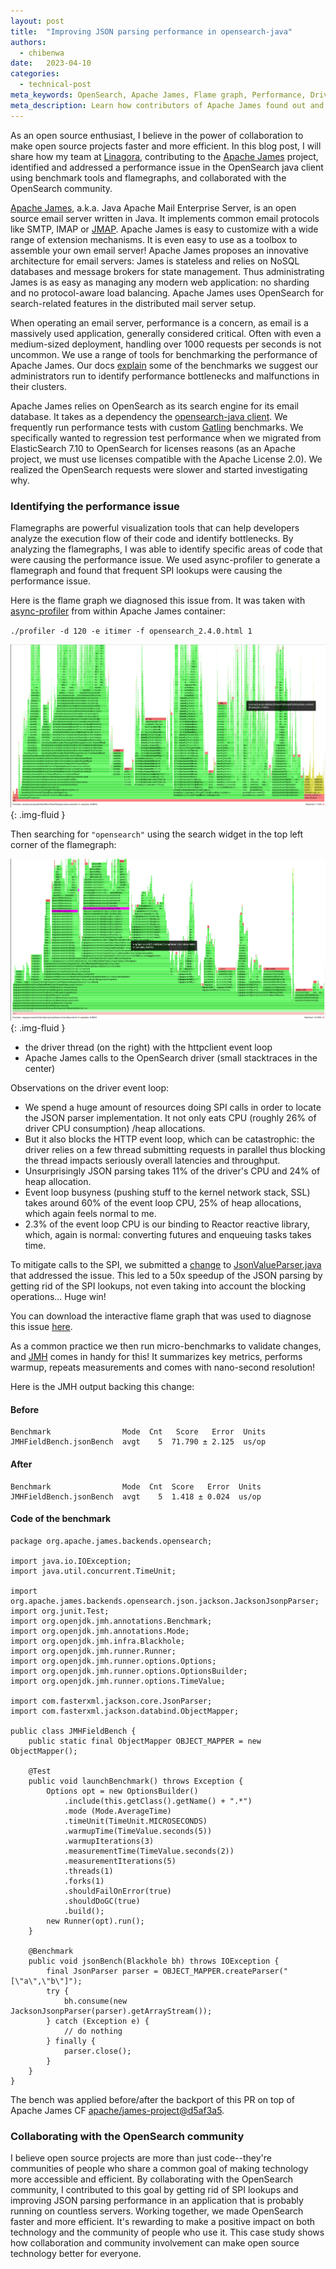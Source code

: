```yaml
---
layout: post
title:  "Improving JSON parsing performance in opensearch-java"
authors:
  - chibenwa
date:   2023-04-10
categories:
  - technical-post
meta_keywords: OpenSearch, Apache James, Flame graph, Performance, Driver
meta_description: Learn how contributors of Apache James found out and fixed major performance problems in OpenSearch Java driver JSON parsing.
---
```


As an open source enthusiast, I believe in the power of collaboration to make open source projects faster and more efficient. In this blog post, I will share how my team at [Linagora](https://linagora.com), contributing to the [Apache James](https://james.apache.org) project, identified and addressed a performance issue in the OpenSearch java client using benchmark tools and flamegraphs, and collaborated with the OpenSearch community.

[Apache James](https://james.apache.org), a.k.a. Java Apache Mail Enterprise Server, is an open source email server written in Java. It implements common email protocols like SMTP, IMAP or [JMAP](https://jmap.io). Apache James is easy to customize with a wide range of extension mechanisms. It is even easy to use as a toolbox to assemble your own email server! Apache James proposes an innovative architecture for email servers: James is stateless and relies on NoSQL databases and message brokers for state management. Thus administrating James is as easy as managing any modern web application: no sharding and no protocol-aware load balancing. Apache James uses OpenSearch for search-related features in the distributed mail server setup. 

When operating an email server, performance is a concern, as email is a massively used application, generally considered critical. Often with even a medium-sized deployment, handling over 1000 requests per seconds is not uncommon. We use a range of tools for benchmarking the performance of Apache James. Our docs [explain](https://github.com/apache/james-project/blob/master/server/apps/distributed-app/docs/modules/ROOT/pages/benchmark/index.adoc) some of the benchmarks we suggest our administrators run to identify performance bottlenecks and malfunctions in their clusters.

Apache James relies on OpenSearch as its search engine for its email database. It takes as a dependency the [opensearch-java client](https://github.com/opensearch-project/opensearch-java). We frequently run performance tests with custom [Gatling](https://gatling.io/) benchmarks. We specifically wanted to regression test performance when we migrated from ElasticSearch 7.10 to OpenSearch for licenses reasons (as an Apache project, we must use licenses compatible with the Apache License 2.0). We realized the OpenSearch requests were slower and started investigating why.

### Identifying the performance issue

Flamegraphs are powerful visualization tools that can help developers analyze the execution flow of their code and identify bottlenecks. By analyzing the flamegraphs, I was able to identify specific areas of code that were causing the performance issue. We used async-profiler to generate a flamegraph and found that frequent SPI lookups were causing the performance issue.

Here is the flame graph we diagnosed this issue from. It was taken with [async-profiler](https://github.com/jvm-profiling-tools/async-profiler)  from within Apache James container:

`./profiler -d 120 -e itimer -f opensearch_2.4.0.html 1`


<img src="/assets/media/blog-images/2023-04-10-opensource-perf/flame1.png" alt="Flame graph general overview"/>{: .img-fluid }


Then searching for `"opensearch"` using the search widget in the top left corner of the flamegraph:

<img src="/assets/media/blog-images/2023-04-10-opensource-perf/flame2.png" alt="Flame graph: OpenSearch driver threads"/>{: .img-fluid }

-   the driver thread (on the right) with the httpclient event loop
-   Apache James calls to the OpenSearch driver (small stacktraces in the center)

Observations on the driver event loop:

-   We spend a huge amount of resources doing SPI calls in order to locate the JSON parser implementation. It not only eats CPU (roughly 26% of driver CPU consumption) /heap allocations.
-   But it also blocks the HTTP event loop, which can be catastrophic: the driver relies on a few thread submitting requests in parallel thus blocking the thread impacts seriously overall latencies and throughput.
-   Unsurprisingly JSON parsing takes 11% of the driver's CPU and 24% of heap allocation.
-   Event loop busyness (pushing stuff to the kernel network stack, SSL) takes around 60% of the event loop CPU, 25% of heap allocations, which again feels normal to me.
-   2.3% of the event loop CPU is our binding to Reactor reactive library, which, again is normal: converting futures and enqueuing tasks takes time.

To mitigate calls to the SPI, we submitted a [change](https://github.com/opensearch-project/opensearch-java/pull/293) to [JsonValueParser.java](https://github.com/opensearch-project/opensearch-java/blob/a8df7e7c26ccc644811539c4fea57d97f1031aaa/java-client/src/main/java/org/opensearch/client/json/jackson/JsonValueParser.java#L52) that addressed the issue. This led to a 50x speedup of the JSON parsing by getting rid of the SPI lookups, not even taking into account the blocking operations... Huge win!

You can download the interactive flame graph that was used to diagnose this issue [here](https://github.com/opensearch-project/opensearch-java/files/10334079/opensearch_2.4.0.zip).

As a common practice we then run micro-benchmarks to validate changes, and [JMH](https://github.com/openjdk/jmh) comes in handy for this! It summarizes key metrics, performs warmup, repeats measurements and comes with nano-second resolution!

Here is the JMH output backing this change:

#### Before

```
Benchmark                Mode  Cnt   Score   Error  Units
JMHFieldBench.jsonBench  avgt    5  71.790 ± 2.125  us/op
```

#### After

```
Benchmark                Mode  Cnt  Score   Error  Units
JMHFieldBench.jsonBench  avgt    5  1.418 ± 0.024  us/op
```

#### Code of the benchmark

```
package org.apache.james.backends.opensearch;

import java.io.IOException;
import java.util.concurrent.TimeUnit;

import org.apache.james.backends.opensearch.json.jackson.JacksonJsonpParser;
import org.junit.Test;
import org.openjdk.jmh.annotations.Benchmark;
import org.openjdk.jmh.annotations.Mode;
import org.openjdk.jmh.infra.Blackhole;
import org.openjdk.jmh.runner.Runner;
import org.openjdk.jmh.runner.options.Options;
import org.openjdk.jmh.runner.options.OptionsBuilder;
import org.openjdk.jmh.runner.options.TimeValue;

import com.fasterxml.jackson.core.JsonParser;
import com.fasterxml.jackson.databind.ObjectMapper;

public class JMHFieldBench {
    public static final ObjectMapper OBJECT_MAPPER = new ObjectMapper();

    @Test
    public void launchBenchmark() throws Exception {
        Options opt = new OptionsBuilder()
            .include(this.getClass().getName() + ".*")
            .mode (Mode.AverageTime)
            .timeUnit(TimeUnit.MICROSECONDS)
            .warmupTime(TimeValue.seconds(5))
            .warmupIterations(3)
            .measurementTime(TimeValue.seconds(2))
            .measurementIterations(5)
            .threads(1)
            .forks(1)
            .shouldFailOnError(true)
            .shouldDoGC(true)
            .build();
        new Runner(opt).run();
    }

    @Benchmark
    public void jsonBench(Blackhole bh) throws IOException {
        final JsonParser parser = OBJECT_MAPPER.createParser("[\"a\",\"b\"]");
        try {
            bh.consume(new JacksonJsonpParser(parser).getArrayStream());
        } catch (Exception e) {
            // do nothing
        } finally {
            parser.close();
        }
    }
}
```

The bench was applied before/after the backport of this PR on top of Apache James CF [apache/james-project@d5af3a5](https://github.com/apache/james-project/commit/d5af3a52cd30eebf7a8fb4d8f2402920c42d5f7c).

### Collaborating with the OpenSearch community

I believe open source projects are more than just code--they're communities of people who share a common goal of making technology more accessible and efficient. By collaborating with the OpenSearch community, I contributed to this goal by getting rid of SPI lookups and improving JSON parsing performance in an application that is probably running on countless servers. Working together, we made OpenSearch faster and more efficient. It's rewarding to make a positive impact on both technology and the community of people who use it. This case study shows how collaboration and community involvement can make open source technology better for everyone.
